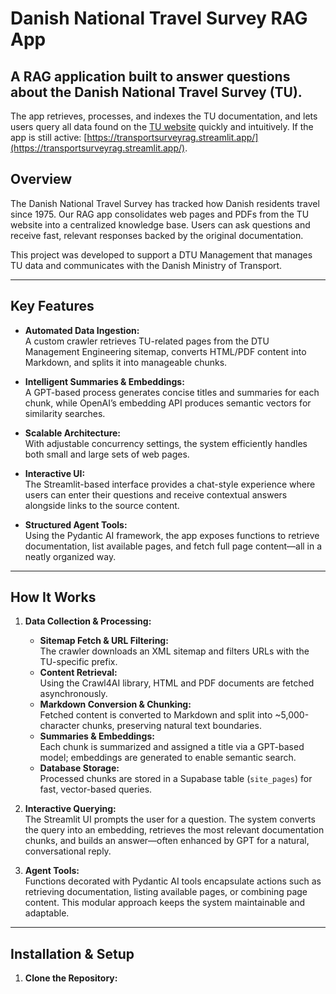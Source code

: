 # Danish National Travel Survey RAG App

A RAG application built to answer questions about the Danish National Travel Survey (TU). 
---
The app retrieves, processes, and indexes the TU documentation, and lets users query all data found on the [TU website](https://www.man.dtu.dk/myndighedsbetjening/transportvaneundersoegelsen-tu-) quickly and intuitively. If the app is still active: [https://transportsurveyrag.streamlit.app/](https://transportsurveyrag.streamlit.app/).

## Overview

The Danish National Travel Survey has tracked how Danish residents travel since 1975. Our RAG app consolidates web pages and PDFs from the TU website into a centralized knowledge base. Users can ask questions and receive fast, relevant responses backed by the original documentation.

This project was developed to support a DTU Management that manages TU data and communicates with the Danish Ministry of Transport.

---

## Key Features

- **Automated Data Ingestion:**  
  A custom crawler retrieves TU-related pages from the DTU Management Engineering sitemap, converts HTML/PDF content into Markdown, and splits it into manageable chunks.

- **Intelligent Summaries & Embeddings:**  
  A GPT-based process generates concise titles and summaries for each chunk, while OpenAI’s embedding API produces semantic vectors for similarity searches.

- **Scalable Architecture:**  
  With adjustable concurrency settings, the system efficiently handles both small and large sets of web pages.

- **Interactive UI:**  
  The Streamlit-based interface provides a chat-style experience where users can enter their questions and receive contextual answers alongside links to the source content.

- **Structured Agent Tools:**  
  Using the Pydantic AI framework, the app exposes functions to retrieve documentation, list available pages, and fetch full page content—all in a neatly organized way.

---

## How It Works

1. **Data Collection & Processing:**  
   - **Sitemap Fetch & URL Filtering:**  
     The crawler downloads an XML sitemap and filters URLs with the TU-specific prefix.
   - **Content Retrieval:**  
     Using the Crawl4AI library, HTML and PDF documents are fetched asynchronously.
   - **Markdown Conversion & Chunking:**  
     Fetched content is converted to Markdown and split into ~5,000-character chunks, preserving natural text boundaries.
   - **Summaries & Embeddings:**  
     Each chunk is summarized and assigned a title via a GPT-based model; embeddings are generated to enable semantic search.
   - **Database Storage:**  
     Processed chunks are stored in a Supabase table (`site_pages`) for fast, vector-based queries.

2. **Interactive Querying:**  
   The Streamlit UI prompts the user for a question. The system converts the query into an embedding, retrieves the most relevant documentation chunks, and builds an answer—often enhanced by GPT for a natural, conversational reply.

3. **Agent Tools:**  
   Functions decorated with Pydantic AI tools encapsulate actions such as retrieving documentation, listing available pages, or combining page content. This modular approach keeps the system maintainable and adaptable.

---

## Installation & Setup

1. **Clone the Repository:**
